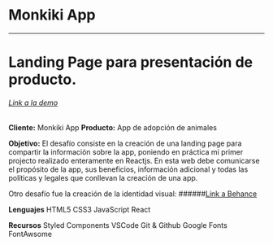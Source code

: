 
# Monkiki App
________________________
# Landing Page para presentación de producto.

###### [Link a la demo](monkikiapp.netlify.app)


**Cliente:** Monkiki App
**Producto:** App de adopción de animales

**Objetivo:**
El desafío consiste en la creación de una landing page para compartir la información sobre la app, poniendo en práctica mi primer projecto realizado enteramente en Reactjs. En esta web debe comunicarse el propósito de la app, sus beneficios, información adicional y todas las políticas y legales que conllevan la creación de una app.

Otro desafío fue la creación de la identidad visual:
######[Link a Behance](https://www.behance.net/gallery/118420743/Monkiki-Animal-Adoption-App)



**Lenguajes**
HTML5
CSS3 
JavaScript
React


**Recursos**
Styled Components
VSCode
Git & Github
Google Fonts
FontAwsome
